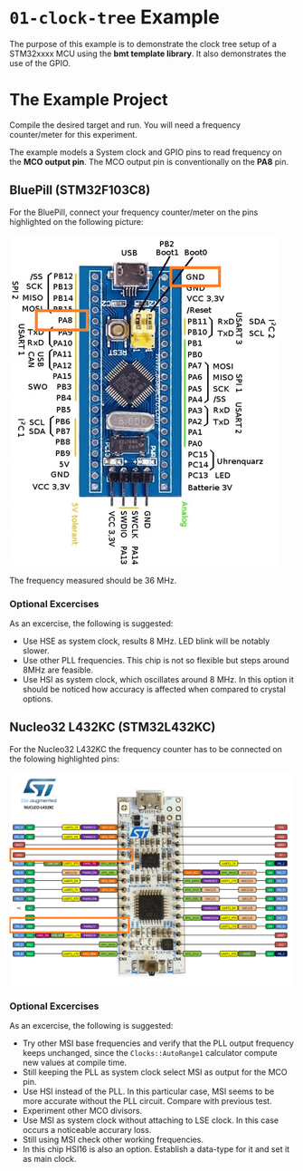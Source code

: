 # <big>`01-clock-tree` Example</big>

The purpose of this example is to demonstrate the clock tree setup of a 
STM32xxxx MCU using the **bmt template library**. It also demonstrates 
the use of the GPIO.


# The Example Project

Compile the desired target and run. You will need a frequency counter/meter 
for this experiment.

The example models a System clock and GPIO pins to read frequency on the 
**MCO output pin**. The MCO output pin is conventionally on the **PA8** 
pin.


## BluePill (STM32F103C8)

For the BluePill, connect your frequency counter/meter on the pins 
highlighted on the following picture:

![bluepill-fs8.png](images/bluepill-fs8.png)

The frequency measured should be 36 MHz.


### Optional Excercises

As an excercise, the following is suggested:
- Use HSE as system clock, results 8 MHz. LED blink will be notably 
slower.
- Use other PLL frequencies. This chip is not so flexible but steps 
around 8MHz are feasible.
- Use HSI as system clock, which oscillates around 8 MHz. In this option 
it should be noticed how accuracy is affected when compared to crystal 
options.


## Nucleo32 L432KC (STM32L432KC)

For the Nucleo32 L432KC the frequency counter has to be connected on the 
folowing highlighted pins:

![nucleo_l432kc-fs8.png](images/nucleo_l432kc-fs8.png)


### Optional Excercises

As an excercise, the following is suggested:
- Try other MSI base frequencies and verify that the PLL output frequency 
keeps unchanged, since the `Clocks::AutoRange1` calculator compute new 
values at compile time.
- Still keeping the PLL as system clock select MSI as output for the MCO 
pin.
- Use HSI instead of the PLL. In this particular case, MSI seems to be 
more accurate without the PLL circuit. Compare with previous test.
- Experiment other MCO divisors.
- Use MSI as system clock without attaching to LSE clock. In this case
occurs a noticeable accurary loss.
- Still using MSI check other working frequencies.
- In this chip HSI16 is also an option. Establish a data-type for it and 
set it as main clock.

